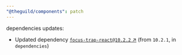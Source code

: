 ```yaml
---
"@theguild/components": patch
---
```

dependencies updates:
  - Updated dependency [`focus-trap-react@10.2.2` ↗︎](https://www.npmjs.com/package/focus-trap-react/v/10.2.2) (from `10.2.1`, in `dependencies`)
